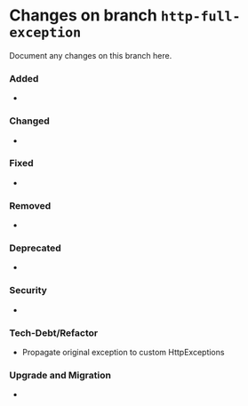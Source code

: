 # Changes on branch `http-full-exception`
Document any changes on this branch here.
### Added
- 

### Changed
- 

### Fixed
- 

### Removed
- 

### Deprecated
- 

### Security
- 

### Tech-Debt/Refactor
- Propagate original exception to custom HttpExceptions 

### Upgrade and Migration
- 
